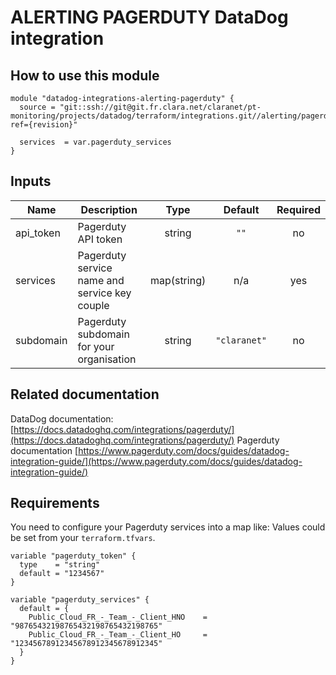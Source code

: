 # ALERTING PAGERDUTY DataDog integration

## How to use this module

```
module "datadog-integrations-alerting-pagerduty" {
  source = "git::ssh://git@git.fr.clara.net/claranet/pt-monitoring/projects/datadog/terraform/integrations.git//alerting/pagerduty?ref={revision}"

  services  = var.pagerduty_services
}

```

## Inputs

| Name | Description | Type | Default | Required |
|------|-------------|:----:|:-----:|:-----:|
| api\_token | Pagerduty API token | string | `""` | no |
| services | Pagerduty service name and service key couple | map(string) | n/a | yes |
| subdomain | Pagerduty subdomain for your organisation | string | `"claranet"` | no |

## Related documentation

DataDog documentation: [https://docs.datadoghq.com/integrations/pagerduty/](https://docs.datadoghq.com/integrations/pagerduty/)
Pagerduty documentation [https://www.pagerduty.com/docs/guides/datadog-integration-guide/](https://www.pagerduty.com/docs/guides/datadog-integration-guide/)

## Requirements

You need to configure your Pagerduty services into a map like:
Values could be set from your `terraform.tfvars`.

```
variable "pagerduty_token" {
  type    = "string"
  default = "1234567"
}

variable "pagerduty_services" {
  default = {
    Public_Cloud_FR_-_Team_-_Client_HNO    = "98765432198765432198765432198765"
    Public_Cloud_FR_-_Team_-_Client_HO     = "12345678912345678912345678912345"
  }
}

```

